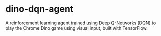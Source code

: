 # dino-dqn-agent
A reinforcement learning agent trained using Deep Q-Networks (DQN) to play the Chrome Dino game using visual input, built with TensorFlow.
